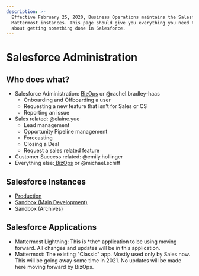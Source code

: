 ```yaml
---
description: >-
  Effective February 25, 2020, Business Operations maintains the Salesforce
  Mattermost instances. This page should give you everything you need to know
  about getting something done in Salesforce.
---
```


# Salesforce Administration

## Who does what?

* Salesforce Administration: [BizOps](https://community.mattermost.com/private-core/channels/bizops) or @rachel.bradley-haas
  * Onboarding and Offboarding a user
  * Requesting a new feature that isn't for Sales or CS
  * Reporting an issue
* Sales related: @elaine.yue
  * Lead management
  * Opportunity Pipeline management
  * Forecasting
  * Closing a Deal
  * Request a sales related feature
* Customer Success related: @emily.hollinger
* Everything else:[ BizOps](https://community.mattermost.com/private-core/channels/bizops) or @michael.schiff

## Salesforce Instances

* [Production](https://mattermost.my.salesforce.com/)
* [Sandbox \(Main Development\)](https://cs28.salesforce.com/?un=michael.schiff%40mattermost.com.aortauat&)
* Sandbox \(Archives\)

## Salesforce Applications

* Mattermost Lightning: This is \*the\* application to be using moving forward. All  changes and updates will be in this application.
* Mattermost: The existing "Classic" app. Mostly used only by Sales now. This will be going away some time in 2021. No updates will be made here moving forward by BizOps.







